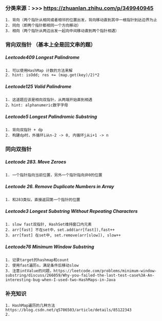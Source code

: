 ### 分类来源：>>> https://zhuanlan.zhihu.com/p/349940945
    1. 背向（两个指针从相同或者相邻的位置出发，背向移动直到其中一根指针到达边界为止
    2. 同向（即两个指针都相同一个方向移动）
    3. 相向（两个指针从两边出发一起向中间移动直到两个指针相遇）

### 背向双指针 （基本上全是回文串的题）
##### Leetcode409 Longest Palindrome
    1. 可以使用HashMap 计数的方法来解
    2. hint: isOdd; res += (map.get(key)/2)*2
##### Leetcode125 Valid Palindrome
    1. 这道题应该是相向双指针，从两端开始直到相遇
    2，hint: alphanumeric数字字母
##### Leetcode5 Longest Palindromic Substring
    1. 背向双指针 + dp
    2. 构建dp时，外循环i从n-2 -> 0, 内循环j从i+1 -> n
    


### 同向双指针 
##### Leetcode 283. Move Zeroes
    1. 一个指针指向当前位置，另外一个指针指向非0的位置

##### Leetcode 26. Remove Duplicate Numbers in Array
    1. 和283类似，直接返回第一个指针的位置

##### Leetcode3 Longest Substring Without Repeating Characters
    1. slow fast双指针, HashSet维持窗口内元素
    2. arr[fast] 不在set中，set.add(arr[fast]),fast++
    3. arr[fast] 在set中, set.remove(arr[slow]), slow++

##### Leetcode76 Minimum Window Substring
    1. 记录target的hashmap和count
    2. 使用fast遍历s，满足条件后移动slow
    3. 注意intValue的问题，https://leetcode.com/problems/minimum-window-substring/discuss/266059/Why-you-failed-the-last-test-case%3A-An-interesting-bug-when-I-used-two-HashMaps-in-Java





### 补充知识 
    1. HashMap遍历的几种方法 https://blog.csdn.net/q5706503/article/details/85122343
    2. 
    
